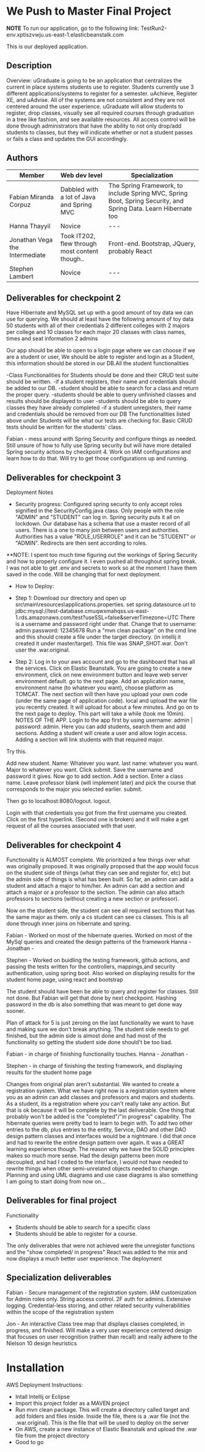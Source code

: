 # We Push to Master Final Project

**NOTE**
To run our application, go to the following link:
TestRun2-env.xptiszvwju.us-east-1.elasticbeanstalk.com

This is our deployed application.

## Description

Overview: uGraduate is going to be an application that centralizes the current
in place systems students use to register. Students currently use 3 different
applications/systems to register for a semester. uAchieve, Register XE,
and uAdvise. All of the systems are not consistent and they are not centered
around the user experience. uGraduate will allow students to register, drop
classes, visually see all required courses through graduation in a tree like
fashion, and see available resources. All access control will be done through
administrators that have the ability to not only drop/add students to classes,
but they will indicate whether or not a student passes or fails a class and
updates the GUI accordingly.


## Authors

| Member | Web dev level | Specialization |
| --- | --- | --- |
| Fabian Miranda Corpuz | Dabbled with a lot of Java and Spring MVC | The Spring Framework, to include Spring MVC, Spring Boot, Spring Security, and Spring Data. Learn Hibernate too |
| Hanna Thayyil | Novice | --- |
| Jonathan Vega the Intermediate | Took IT202, flew through most content though.. | Front-end. Bootstrap, JQuery, probably React |
| Stephen Lambert | Novice | --- |

## Deliverables for checkpoint 2

Have Hibernate and MySQL set up with a good amount of toy data we can use for querying.
We should at least have the following amount of toy data
50 students with all of their credentials
2 different colleges with 2 majors per college and 10 classes for each major
20 classes with class names, times and seat information
2 admins

Our app should be able to open to a login page where we can choose if we are a student or user, We should be able to register and login as a Student, this information should be stored in our DB.All the student functionalities

-Class Functionalities for Students should be done and their CRUD test suite should be written. -if a student registers, their name and credentials should be added to our DB.
-student should be able to search for a class and return the proper query.
-students should be able to query unfinished classes and results should be displayed to user
-students should be able to query classes they have already completed
-if a student unregisters, their name and credentials should be removed from our DB
The functionalities listed above under Students will be what our tests are checking for. Basic CRUD tests should be written for the students' class.

Fabian - mess around with Spring Security and configure things as needed. Still unsure of how to fully use Spring security but will have more detailed Spring security actions by checkpoint 4. Work on IAM configurations and learn how to do that. Will try to get those configurations up and running.

## Deliverables for checkpoint 3
Deployment Notes
- Security progress: Configured spring security to only accept roles signified in the SecurityConfig.java class. Only
people with the role "ADMIN" and "STUDENT" can log in. Spring security puts it all on lockdown. Our database has
a schema that use a master record of all users. There is a one to many join between users and authorities. Authorities
has a value "ROLE_USERROLE" and it can be "STUDENT" or "ADMIN". Redirects are then sent according to roles.

**NOTE: I spent too much time figuring out the workings of Spring Security and how to properly configure it. I even
pushed all throughout spring break. I was not able to get .env and secrets to work so at the moment I have them
saved in the code. Will be changing that for next deployment.
- How to Deploy:
- Step 1: Download our directory and open up src\main\resources\applications.properties. set spring.datasource.url to
jdbc:mysql://test-database.cmuqwxmahqss.us-east-1.rds.amazonaws.com/test?useSSL=false&serverTimezone=UTC
There is a username and password right under that. Change that to
username: admin
password: 12345678
Run a "mvn clean package" on the cmd line and this should create a file under the target directory.
(in intellij it created it under master/target). This file was SNAP_SHOT.war. Don't user the .war.original.

- Step 2: Log in to your aws account and go to the dashboard that has all the services. Click on Elastic
Beanstalk. You are going to create a new environment, click on new environment button and leave web server environment
default. go to the next page. Add an application name, environment name (to whatever you want), choose platform
as TOMCAT. The next section will then have you upload your own code (under the same page of application code). local
and upload the war file you recently created. It will upload for about a few minutes. And go on to the next page to
deploy. This part will take a while (took me 10min).
NOTES OF THE APP.
Login to the app first by using username: admin | password: admin. Here you can add students, search them and add
sections. Adding a student will create a user and allow login access. Adding a section will link students with
that required major.

Try this.

Add new student. Name: Whatever you want. last name: whatever you want. Major to whatever you want.
Click submit. Save the username and password it gives. Now go to add section. Add a section. Enter
a class name. Leave professor blank (will implement later) and pick the course that corresponds to the major
you selected earlier. submit.

Then go to localhost:8080/logout. logout.

Login with that credentials you got from the first username you created. Click on the first hyperlink. (Second one
is broken) and it will make a get request of all the courses associated with that user.   

## Deliverables for checkpoint 4

Functionality is ALMOST complete. We prioritized a few things over what was originally proposed. It was originally proposed
that the app would focus on the student side of things (what they can see and register for, etc) but the admin side of things
is what has been built. So far, an admin can add a student and attach a major to him/her. An admin can add a section 
and attach a major or a professor to the section. The admin can also attach professors to sections (without creating a new section or professor).

Now on the student side, the student can see all required sections that has the same major as them. only a cs student can see cs classes. 
This is all done through inner joins on hibernate and spring. 

Fabian - Worked on most of the hibernate queries. Worked on most of the MySql queries and created the design patterns of the framework
Hanna - 
Jonathan - 

Stephen - Worked on buidling the testing framework, github actions, and passing the tests written for the controllers, mappings,and security authentication, using spring boot. Also worked on displaying results for the student home page, using react and bootstrap

The student should have been be able to query and register for classes. Still not done. But Fabian will get that done by next checkpoint. 
Hashing password in the db is also something that was meant to get done way sooner. 

Plan of attack for 5 is just zeroing on the last functionality we want to have and making sure we don't break anything. The student
side needs to get finished, but the admin side is almost done and had most of the functionality so getting the student side done should't be
too bad. 

Fabian - in charge of finishing functionality touches. 
Hanna - 
Jonathan - 

Stephen - in charge of finishing the testing framework, and displaying results for the student home page

Changes from original plan aren't substantial. We wanted to create a registration system. What we have right now is a registration 
system where you as an admin can add classes and professors and majors and students. As a student, its a registration where you can't
really take any action. But that is ok because it will be complete by the last deliverable. One thing that probably won't be added is
the "completed"/"in progress" capability. The hibernate queries were pretty bad to learn to begin with. To add two other entries to the db, 
plus entries to the entity, Service, DAO and other DAO design pattern classes and interfaces would be a nightmare. I did that 
once and had to rewrite the entire design pattern over again. It was a GREAT learning experience though. The reason why we have the SOLID principles
makes so much more sense. Had the design patterns been more decoupled, and had I coded to the interface, I would not have needed to rewrite 
things when other semi-unrelated objects needed to change. Planning and using UML diagrams and use case diagrams is also something I am going 
to start doing from now on... 


## Deliverables for final project

Functionality
- Students should be able to search for a specific class
- Students should be able to register for a course. 

The only deliverables that were not achieved were the unregister functions and the "show completed/ in progress"
React was added to the mix and now displays a much better user experience. The deployment 

## Specialization deliverables

Fabian - Secure management of the registration system. IAM customization for Admin roles only. String access control. 2F auth for admins. Extensive logging. Credential-less storing, and other related security vulnerabilities within the scope of the registration system

Jon - An interactive Class tree map that displays classes completed, in progress, and finished. Will make a very user experience centered design that focuses on user recognition (rather than recall) and really adhere to the Nielson 10 design heuristics

# Installation

AWS Deployment Instructions:
- Intall Intellij or Eclipse
- Import this project folder as a MAVEN project
- Run mvn clean package. This will create a directory called target and add folders and files inside. Inside the file, there is a .war file (not the .war.original). This is the file that will be used to deploy on the server
- On AWS, create a new instance of Elastic Beanstalk and upload the .war file from the project directory
- Good to go
